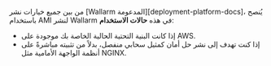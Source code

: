 من بين جميع خيارات نشر [Wallarm المدعومة][deployment-platform-docs]، يُنصح باستخدام AMI لنشر Wallarm في هذه **حالات الاستخدام**:

* إذا كانت البنية التحتية الحالية الخاصة بك موجودة على AWS.
* إذا كنت تهدف إلى نشر حل أمان كمثيل سحابي منفصل، بدلاً من تثبيته مباشرةً على أنظمة الواجهة الأمامية مثل NGINX.